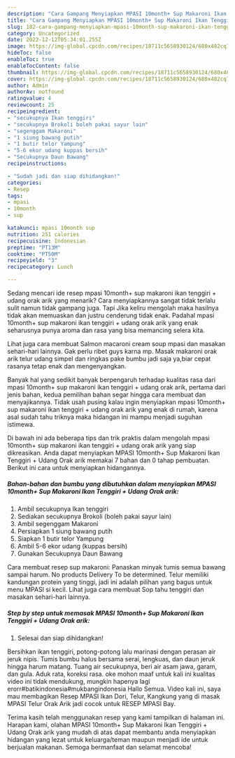 ```yaml
---
description: "Cara Gampang Menyiapkan MPASI 10month+ Sup Makaroni Ikan Tenggiri + Udang Orak arik, Bikin Ngiler"
title: "Cara Gampang Menyiapkan MPASI 10month+ Sup Makaroni Ikan Tenggiri + Udang Orak arik, Bikin Ngiler"
slug: 182-cara-gampang-menyiapkan-mpasi-10month-sup-makaroni-ikan-tenggiri-udang-orak-arik-bikin-ngiler
category: Uncategorized
date: 2022-12-12T05:34:01.255Z
image: https://img-global.cpcdn.com/recipes/18711c5658930124/680x482cq70/mpasi-10month-sup-makaroni-ikan-tenggiri-udang-orak-arik-foto-resep-utama.jpg
hideToc: false
enableToc: true
enableTocContent: false
thumbnail: https://img-global.cpcdn.com/recipes/18711c5658930124/680x482cq70/mpasi-10month-sup-makaroni-ikan-tenggiri-udang-orak-arik-foto-resep-utama.jpg
cover: https://img-global.cpcdn.com/recipes/18711c5658930124/680x482cq70/mpasi-10month-sup-makaroni-ikan-tenggiri-udang-orak-arik-foto-resep-utama.jpg
author: Admin
authorAv: notfound
ratingvalue: 4
reviewcount: 25
recipeingredient:
- "secukupnya Ikan tenggiri"
- "secukupnya Brokoli boleh pakai sayur lain"
- "segenggam Makaroni"
- "1 siung bawang putih"
- "1 butir telor Yampung"
- "5-6 ekor udang kuppas bersih"
- "Secukupnya Daun Bawang"
recipeinstructions:

- "Sudah jadi dan siap dihidangkan!"
categories:
- Resep
tags:
- mpasi
- 10month
- sup

katakunci: mpasi 10month sup 
nutrition: 251 calories
recipecuisine: Indonesian
preptime: "PT13M"
cooktime: "PT50M"
recipeyield: "3"
recipecategory: Lunch

---
```



Sedang mencari ide resep mpasi 10month+ sup makaroni ikan tenggiri + udang orak arik yang menarik? Cara menyiapkannya sangat tidak terlalu sulit namun tidak gampang juga. Tapi Jika keliru mengolah maka hasilnya tidak akan memuaskan dan justru cenderung tidak enak. Padahal mpasi 10month+ sup makaroni ikan tenggiri + udang orak arik yang enak seharusnya punya aroma dan rasa yang bisa memancing selera kita.


Lihat juga cara membuat Salmon macaroni cream soup mpasi dan masakan sehari-hari lainnya. Gak perlu ribet guys karna mp. Masak makaroni orak arik telur udang simpel dan ringkas pake bumbu jadi saja ya,biar cepat rasanya tetap enak dan mengenyangkan.

Banyak hal yang sedikit banyak berpengaruh terhadap kualitas rasa dari mpasi 10month+ sup makaroni ikan tenggiri + udang orak arik, pertama dari jenis bahan, kedua pemilihan bahan segar hingga cara membuat dan menyajikannya. Tidak usah pusing kalau ingin menyiapkan mpasi 10month+ sup makaroni ikan tenggiri + udang orak arik yang enak di rumah, karena asal sudah tahu triknya maka hidangan ini mampu menjadi suguhan istimewa.


Di bawah ini ada beberapa tips dan trik praktis dalam mengolah mpasi 10month+ sup makaroni ikan tenggiri + udang orak arik yang siap dikreasikan. Anda dapat menyiapkan MPASI 10month+ Sup Makaroni Ikan Tenggiri + Udang Orak arik memakai 7 bahan dan 0 tahap pembuatan. Berikut ini cara untuk menyiapkan hidangannya.

<!--inarticleads1-->

##### Bahan-bahan dan bumbu yang dibutuhkan dalam menyiapkan MPASI 10month+ Sup Makaroni Ikan Tenggiri + Udang Orak arik:

1. Ambil secukupnya Ikan tenggiri
1. Sediakan secukupnya Brokoli (boleh pakai sayur lain)
1. Ambil segenggam Makaroni
1. Persiapkan 1 siung bawang putih
1. Siapkan 1 butir telor Yampung
1. Ambil 5-6 ekor udang (kuppas bersih)
1. Gunakan Secukupnya Daun Bawang


Cara membuat resep sup makaroni: Panaskan minyak tumis semua bawang sampai harum. No products Delivery To be determined. Telur memiliki kandungan protein yang tinggi, jadi ini adalah pilihan yang bagus untuk menu MPASI si kecil. Lihat juga cara membuat Sop tahu tenggiri dan masakan sehari-hari lainnya. 

<!--inarticleads2-->

##### Step by step untuk memasak MPASI 10month+ Sup Makaroni Ikan Tenggiri + Udang Orak arik:


1. Selesai dan siap dihidangkan!

Bersihkan ikan tenggiri, potong-potong lalu marinasi dengan perasan air jeruk nipis. Tumis bumbu halus bersama serai, lengkuas, dan daun jeruk hingga harum matang. Tuang air secukupnya, beri air asam jawa, garam, dan gula. Aduk rata, koreksi rasa. oke mohon maaf untuk kali ini kualitas video ini tidak mendukung, mungkin hapenya lagi erorr#batikindonesia#mukbangindonesia Hallo Semua. Video kali ini, saya mau membagikan Resep MPASI Ikan Dori, Telur, Kangkung yang di masak MPASI Telur Orak Arik jadi cocok untuk RESEP MPASI Bay. 

Terima kasih telah menggunakan resep yang kami tampilkan di halaman ini. Harapan kami, olahan MPASI 10month+ Sup Makaroni Ikan Tenggiri + Udang Orak arik yang mudah di atas dapat membantu anda menyiapkan hidangan yang lezat untuk keluarga/teman maupun menjadi ide untuk berjualan makanan. Semoga bermanfaat dan selamat mencoba!

